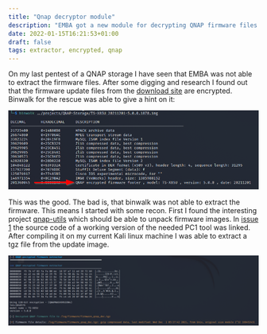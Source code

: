 ```yaml
---
title: "Qnap decryptor module"
description: "EMBA got a new module for decrypting QNAP firmware files."
date: 2022-01-15T16:21:53+01:00
draft: false
tags: extractor, encrypted, qnap
---
```


On my last pentest of a QNAP storage I have seen that EMBA was not able to extract the firmware files. After some digging and research I found out that the firmware update files from the [download site](https://www.qnap.com/de-de/download?model=ts-453bu-rp&category=firmware) are encrypted. Binwalk for the rescue was able to give a hint on it:

![QNAP_decrypt_binwalk](img/qnap-decrypt-binwalk.png)

This was the good. The bad is, that binwalk was not able to extract the firmware. This means I started with some recon.
First I found the interesting project [qnap-utils](https://github.com/max-boehm/qnap-utils) which should be able to unpack firmware images. In [issue 1](https://github.com/max-boehm/qnap-utils/issues/1) the source code of a working version of the needed PC1 tool was linked. After compiling it on my current Kali linux machine I was able to extract a tgz file from the update image.

![QNAP_decrypt](img/qnap-decrypt.png)

